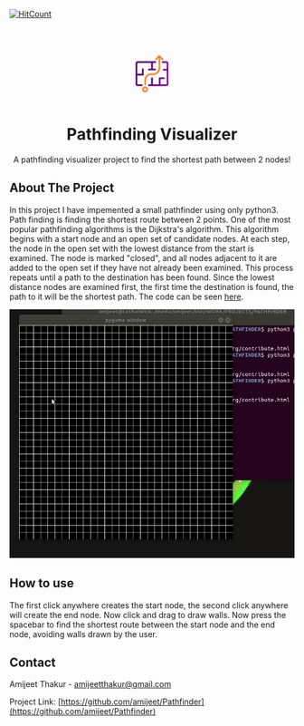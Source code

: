 [![HitCount](http://hits.dwyl.com/amijeet/Pathfinder.svg)](http://hits.dwyl.com/amijeet/Pathfinder)
<!-- PROJECT LOGO -->
<br />
<p align="center">
  <a href="https://en.wikipedia.org/wiki/Pathfinding">
    <img src="images/pathfinding_logo.png" alt="Logo" width="100" height="100">
  </a>

  <h1 align="center">Pathfinding Visualizer</h1>

  <p align="center">
    A pathfinding visualizer project to find the shortest path between 2 nodes!
  </p>
</p>

<!-- ABOUT THE PROJECT -->
## About The Project

In this project I have impemented a small pathfinder using only python3. Path finding is finding the shortest route between 2 points. One of the most popular pathfinding algorithms is the Dijkstra's algorithm. This algorithm begins with a start node and an open set of candidate nodes.  At each step, the node in the open set with the lowest distance from the start is examined. The node is marked "closed", and all nodes adjacent to it are added to the open set if they have not already been examined. This process repeats until a path to the destination has been found. Since the lowest distance nodes are examined first, the first time the destination is found, the path to it will be the shortest path. The code can be seen [here](https://github.com/amijeet/Pathfinder/blob/master/path_finder_clone.py).

[![Product GIF][product-GIF]](https://en.wikipedia.org/wiki/Pathfinding)

<!-- USAGE EXAMPLES -->
## How to use

The first click anywhere creates the start node, the second click anywhere will create the end node. Now click and drag to draw walls. Now press the spacebar to find the shortest route between the start node and the end node, avoiding walls drawn by the user.

<!-- CONTACT -->
## Contact

Amijeet Thakur - [amijeetthakur@gmail.com](mailto:amijeetthakur@gmail.com)

Project Link: [https://github.com/amijeet/Pathfinder](https://github.com/amijeet/Pathfinder)

<!-- MARKDOWN LINKS & IMAGES -->

[product-GIF]: images/pathfinderDemo.gif
